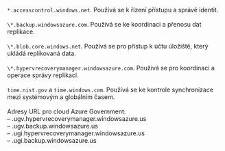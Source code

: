 ``*.accesscontrol.windows.net``. Používá se k řízení přístupu a správě identit.<br/><br/>``\*.backup.windowsazure.com``. Používá se ke koordinaci a přenosu dat replikace. <br/><br/> ``\*.blob.core.windows.net``. Používá se pro přístup k účtu úložiště, který ukládá replikovaná data.<br/><br/> ``\*.hypervrecoverymanager.windowsazure.com``. Používá se pro koordinaci a operace správy replikací.<br/><br/>
``time.nist.gov`` a ``time.windows.com``. Používá se ke kontrole synchronizace mezi systémovým a globálním časem.
<br/><br/>
Adresy URL pro cloud Azure Government:<br/>– .ugv.hypervrecoverymanager.windowsazure.us<br/>– .ugv.backup.windowsazure.us<br/>– .ugi.hypervrecoverymanager.windowsazure.us<br/>– .ugi.backup.windowsazure.us
